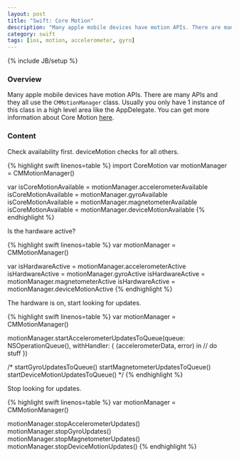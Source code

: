 ```yaml
---
layout: post
title: "Swift: Core Motion"
description: "Many apple mobile devices have motion APIs. There are many APIs and they all use the `CMMotionManager` class. Usually you only have 1 instance of this class in a high level area like the AppDelegate. You can get more information about Core Motion [here](https://developer.apple.com/library/ios/documentation/CoreMotion/Reference/CMMotionManager_Class/)."
category: swift
tags: [ios, motion, accelerometer, gyro]
---
```

{% include JB/setup %}

<!-- Overview -->
<h3>Overview</h3>

Many apple mobile devices have motion APIs. There are many APIs and they all use the `CMMotionManager` class. Usually you only have 1 instance of this class in a high level area like the AppDelegate. You can get more information about Core Motion [here](https://developer.apple.com/library/ios/documentation/CoreMotion/Reference/CMMotionManager_Class/).


<!-- Content -->
<h3>Content</h3>

Check availability first. deviceMotion checks for all others.

<!-- Code _______________________________________-->
{% highlight swift linenos=table  %}
import CoreMotion
var motionManager = CMMotionManager()

var isCoreMotionAvailable = motionManager.accelerometerAvailable
isCoreMotionAvailable = motionManager.gyroAvailable
isCoreMotionAvailable = motionManager.magnetometerAvailable
isCoreMotionAvailable = motionManager.deviceMotionAvailable
{% endhighlight %}
<!-- /Code ^^^^^^^^^^^^^^^^^^^^^^^^^^^^^^^^^^^^^^-->

Is the hardware active?

<!-- Code _______________________________________-->
{% highlight swift linenos=table  %}
var motionManager = CMMotionManager()

var isHardwareActive = motionManager.accelerometerActive
isHardwareActive = motionManager.gyroActive
isHardwareActive = motionManager.magnetometerActive
isHardwareActive = motionManager.deviceMotionActive
{% endhighlight %}
<!-- /Code ^^^^^^^^^^^^^^^^^^^^^^^^^^^^^^^^^^^^^^-->

The hardware is on, start looking for updates.

<!-- Code _______________________________________-->
{% highlight swift linenos=table  %}
var motionManager = CMMotionManager()

motionManager.startAccelerometerUpdatesToQueue(queue: NSOperationQueue(), withHandler: {
    (accelerometerData, error) in
    // do stuff
})

/*
startGyroUpdatesToQueue()
startMagnetometerUpdatesToQueue()
startDeviceMotionUpdatesToQueue()
*/
{% endhighlight %}
<!-- /Code ^^^^^^^^^^^^^^^^^^^^^^^^^^^^^^^^^^^^^^-->

Stop looking for updates.

<!-- Code _______________________________________-->
{% highlight swift linenos=table  %}
var motionManager = CMMotionManager()

motionManager.stopAccelerometerUpdates()
motionManager.stopGyroUpdates()
motionManager.stopMagnetometerUpdates()
motionManager.stopDeviceMotionUpdates()
{% endhighlight %}
<!-- /Code ^^^^^^^^^^^^^^^^^^^^^^^^^^^^^^^^^^^^^^-->